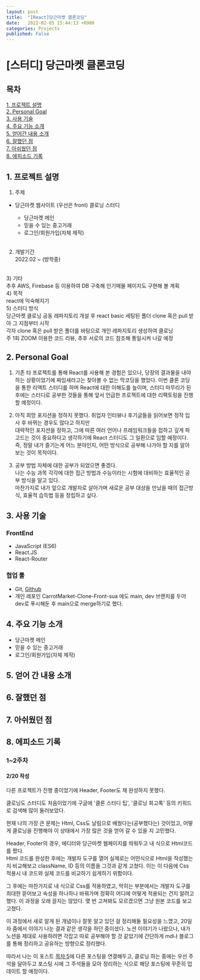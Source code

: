 ```yaml
---
layout: post
title:  "[React]당근마켓 클론코딩"
date:   2022-02-05 15:44:13 +0900
categories: Projects
published: False
---
```

# [스터디] 당근마켓 클론코딩 
## 목차
[1. 프로젝트 설명](#1-프로젝트-설명)<br/>
[2. Personal Goal](#2-personal-goal)<br/>
[3. 사용 기술](#3-사용-기술)<br/>
[4. 주요 기능 소개](#4-주요-기능-소개)<br/>
[5. 얻어간 내용 소개](#5-얻어간-내용-소개)<br/>
[6. 잘했던 점](#6-잘했던-점)<br/>
[7. 아쉬웠던 점](#7-아쉬웠던-점)<br/>
[8. 에피소드 기록](#8-에피소드-기록)<br/>

## 1. 프로젝트 설명

1) 주제
- 당근마켓 웹사이트 (우선은 front) 클로닝 스터디

  + 당근마켓 메인
  + 믿을 수 있는 중고거래
  + 로그인/회원가입(자체 제작)  
  <br/>
2) 개발기간 <br/>
 2022.02 ~ (방학중)  
 <br/>
3) 기타 <br/>
 추후 AWS, Firebase 등 이용하여 DB 구축해 인기매물 페이지도 구현해 볼 계획  
 <br/>
4) 목적 <br/>
 react에 익숙해지기  
 <br/>
5) 스터디 방식 <br/>
 당근마켓 클로닝 공동 레파지토리 개설 후 react basic 세팅된 폴더 clone 혹은 pull 받아 그 지점부터 시작 <br/>
 각자 clone 혹은 pull 받은 폴더를 바탕으로 개인 레파지토리 생성하여 클로닝 <br/>
 주 1회 ZOOM 이용한 코드 리뷰, 추후 서로의 코드 참조해 통일시켜 나갈 예정<br/>


## 2. Personal Goal

1) 기존 타 프로젝트를 통해 React를 사용해 본 경험은 있으나, 당장의 결과물을 내야 하는 상황이었기에 짜임새라고는 찾아볼 수 없는 막코딩을 했었다. 이번 클론 코딩을 통한 리액트 스터디를 하며 React에 대한 이해도를 높이며, 스터디 마무리가 된 후에는 스터디로 공부한 것들을 통해 앞서 언급한 프로젝트에 대한 리팩토링을 진행할 예정이다. <br/>

2) 아직 희망 포지션을 정하지 못했다. 취업자 인터뷰나 후기글들을 읽어보면 정작 입사 후 바뀌는 경우도 많다고 하지만 <br/>대략적인 포지션을 정하고, 그에 따른 여러 언어나 프레임워크들을 접하고 깊게 파고드는 것이 중요하다고 생각하기에 React 스터디도 그 일환으로 임할 예정이다. <br/>즉, 정말 내가 즐기는게 어느 분야인지, 어떤 방식으로 공부해 나가야 할 지를 알아 보는 것이 목적이다. 

3) 공부 방법 자체에 대한 공부가 되었으면 좋겠다. <br/>나는 수능 과목 각각에 대한 접근 방법과 수능이라는 시험에 대비하는 효율적인 공부 방식을 알고 있다. <br/>마찬가지로 내가 앞으로 개발자로 살아가며 새로운 공부 대상을 만났을 때의 접근방식, 효율적 습득법 등을 정립하고 싶다.<br/>

## 3. 사용 기술

### FrontEnd
- JavaScript (ES6)
- React.JS
- React-Router

### 협업 툴
- Git, [Github](https://github.com/CarrotMarket-Clone)
- 개인 레포인 CarrotMarket-Clone-Front-sua 에도 main, dev 브랜치를 두어 dev로 푸시해둔 후 main으로 merge하기로 했다.

## 4. 주요 기능 소개

- 당근마켓 메인
- 믿을 수 있는 중고거래
- 로그인/회원가입(자체 제작)  

## 5. 얻어 간 내용 소개

## 6. 잘했던 점

## 7. 아쉬웠던 점

## 8. 에피소드 기록

### 1~2주차
#### 2/20 작성  
다른 프로젝트가 진행 중이었기에 Header, Footer도 채 완성하지 못했다.  

클로닝도 스터디도 처음이었기에 구글에 '클론 스터디 팁', '클로닝 회고록' 등의 키워드로 검색해 많이 둘러보았다.  

현재 나의 가장 큰 문제는 Html, Css도 날림으로 배웠다는(공부했다는) 것이었고, 어떻게 클로닝을 진행해야 이 상태에서 가장 많은 것을 얻어 갈 수 있을 지 고민했다.  

Header, Footer의 경우, 에디터와 당근마켓 웹페이지를 띄워두고 내 식으로 Html코드를 짰다.  
Html 코드를 완성한 후에는 개발자 도구를 열어 실제로는 어떤식으로 Html을 작성했는지 비교해보고 className, ID 등의 이름을 그것과 같게 고쳤다. 이는 이 다음에 Css 적용시 내 코드와 실제 코드를 비교하기 쉽게하기 위함이다.  

그 후에는 마찬가지로 내 식으로 Css를 적용하였고, 막히는 부분에서는 개발자 도구를 최대한 뜯어보고 속성을 하나하나 바꿔가며 정확히 어디에 어떻게 적용되는 건지 알려고 했다. 이 과정을 오래 끌지는 않았다. 몇 번 고쳐봐도 모르겠으면 그냥 원본 코드를 보고 고쳤다.  

이 과정에서 새로 알게 된 개념이나 잘못 알고 있던 걸 정리해둘 필요성을 느꼈고, 20일자 줌에서 이야기 나눈 결과 같은 생각을 하던 중이셨다. 노션 이야기가 나왔으나, 내가 노션을 제대로 사용하려면 각잡고 따로 공부해야 할 것 같았기에 간단하게 md나 블로그를 통해 정리하고 공유하는 방향으로 정리했다.

따라서 나는 이 포스트 [목차 5](#5-얻어간-내용-소개)에 다른 포스팅을 연결해두고, 클로닝 하는 중에는 우선 주석을 달아두고 포스팅 시에 그 주석들을 모아 정리하는 식으로 해당 포스팅에 꾸준히 업데이트 할 예정이다. 

